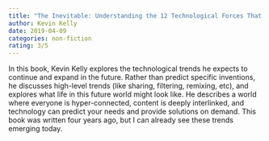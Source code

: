 ```yaml
---
title: "The Inevitable: Understanding the 12 Technological Forces That Will Shape Our Future"
author: Kevin Kelly
date: 2019-04-09
categories: non-fiction
rating: 3/5
---
```


In this book, Kevin Kelly explores the technological trends he expects to continue and expand in the future. Rather than predict specific inventions, he discusses high-level trends (like sharing, filtering, remixing, etc), and explores what life in this future world might look like. He describes a world where everyone is hyper-connected, content is deeply interlinked, and technology can predict your needs and provide solutions on demand. This book was written four years ago, but I can already see these trends emerging today.
